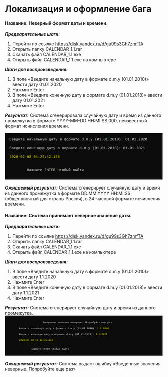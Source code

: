 # Локализация и оформление бага
  
#### Название: Неверный формат даты и времени.


***Предварительные шаги:***
1.	Перейти по ссылке https://disk.yandex.ru/d/gu99s3Gh7zmfTA
2.	Открыть папку CALENDAR_1.1.rar
3.	Скачать файл CALENDAR_1.1.exe 
4.	Открыть файл CALENDAR_1.1.exe на компьютере

***Шаги для воспроизведения:***
1.	В поле «Введите начальную дату в формате d.m.y (01.01.2010)» ввести дату 01.01.2020
2.	Нажмите Enter
3.	В поле «Введите конечную дату в формате d.m.y (01.01.2018)» ввести дату 01.01.2021
4.	Нажмите Enter

***Результат:***
Система сгенерировала случайную дату и время из данного промежутка в формате YYYY-MM-DD HH:MI:SS.000, неизвестный формат исчисления времени.

![Image alt](https://github.com/Makarova1995/open-code-test-task/blob/main/images/%D0%9D%D0%B5%D0%B2%D0%B5%D1%80%D0%BD%D1%8B%D0%B9%20%D1%84%D0%BE%D1%80%D0%BC%D0%B0%D1%82%20%D0%B4%D0%B0%D1%82%D1%8B%20%D0%B8%20%D0%B2%D1%80%D0%B5%D0%BC%D0%B5%D0%BD%D0%B8.PNG)

***Ожидаемый результат:***
Система сгенерирует случайную дату и время из данного промежутка в формате DD.MM.YYYY HH:MI:SS (общепринятый для страны Россия), в 24-часовой формате исчисления времени.




     
#### Название: Система принимает неверное значение даты.

***Предварительные шаги:***
1.	Перейти по ссылке https://disk.yandex.ru/d/gu99s3Gh7zmfTA
2.	Открыть папку CALENDAR_1.1.rar
3.	Скачать файл CALENDAR_1.1.exe 
4.	Открыть файл CALENDAR_1.1.exe на компьютере

***Шаги для воспроизведения:***
1.	В поле «Введите начальную дату в формате d.m.y (01.01.2010)» ввести дату 1.1.2020
2.	Нажмите Enter
3.	В поле «Введите конечную дату в формате d.m.y (01.01.2018)» ввести дату 1.1.2021
4.	Нажмите Enter

***Результат:***
Система сгенерирует случайную дату и время из данного промежутка.
![Image alt](https://github.com/Makarova1995/open-code-test-task/blob/main/images/%D0%9D%D0%B5%D0%B2%D0%B5%D1%80%D0%BD%D0%BE%D0%B5%20%D0%B7%D0%BD%D0%B0%D1%87%D0%B5%D0%BD%D0%B8%D0%B5%20%D0%B4%D0%B0%D1%82%D1%8B%20(1).PNG)

***Ожидаемый результат:*** Система выдаст ошибку «Введенные значения неверные. Попробуйте еще раз»
